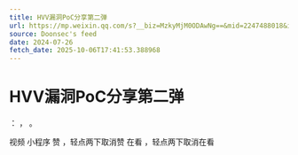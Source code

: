 ```yaml
---
title: HVV漏洞PoC分享第二弹
url: https://mp.weixin.qq.com/s?__biz=MzkyMjM0ODAwNg==&mid=2247488018&idx=1&sn=190e378f3f95346162d6614682a3059c
source: Doonsec's feed
date: 2024-07-26
fetch_date: 2025-10-06T17:41:53.388968
---
```


# HVV漏洞PoC分享第二弹

：
，
。

视频
小程序
赞
，轻点两下取消赞
在看
，轻点两下取消在看